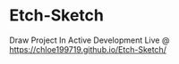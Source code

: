 # Etch-Sketch
Draw Project
In Active Development 
Live @ https://chloe199719.github.io/Etch-Sketch/
